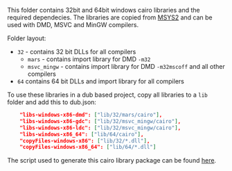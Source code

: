 This folder contains 32bit and 64bit windows cairo libraries and the required dependecies.
The libraries are copied from [MSYS2](http://msys2.github.io/) and can be used with DMD, MSVC and MinGW compilers. 

Folder layout:
* `32` - contains 32 bit DLLs for all compilers
  * `mars` - contains import library for DMD `-m32`
  * `msvc_mingw` - contains import library for DMD `-m32mscoff` and all other compilers
* `64` contains 64 bit DLLs and import library for all compilers

To use these libraries in a dub based project, copy all libraries to a `lib` folder and add this to dub.json:
```json
    "libs-windows-x86-dmd": ["lib/32/mars/cairo"],
    "libs-windows-x86-gdc": ["lib/32/msvc_mingw/cairo"],
    "libs-windows-x86-ldc": ["lib/32/msvc_mingw/cairo"],
    "libs-windows-x86_64": ["lib/64/cairo"],
    "copyFiles-windows-x86": ["lib/32/*.dll"],
    "copyFiles-windows-x86_64": ["lib/64/*.dll"]
```

The script used to generate this cairo library package can be found [here](http://github.com/cairoD/mingw-cairo-lib).
